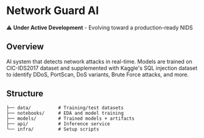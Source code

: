 # Network Guard AI

⚠️ **Under Active Development** - Evolving toward a production-ready NIDS

## Overview

AI system that detects network attacks in real-time. Models are trained on CIC-IDS2017 dataset and supplemented with Kaggle's SQL injection dataset to identify DDoS, PortScan, DoS variants, Brute Force attacks, and more.

## Structure

```
├── data/          # Training/test datasets
├── notebooks/     # EDA and model training
├── models/        # Trained models + artifacts
├── api/           # Inference service
└── infra/         # Setup scripts
```

